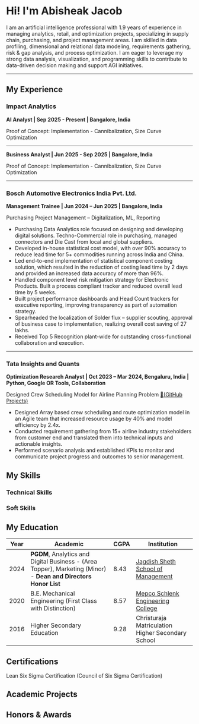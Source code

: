 # Hi! I'm Abisheak Jacob

I am an artificial intelligence professional with 1.9 years of experience in managing analytics, retail, and optimization projects, specializing in supply chain, purchasing, and project management areas. I am skilled in data profiling, dimensional and relational data modeling, requirements gathering, risk & gap analysis, and process optimization. I am eager to leverage my strong data analysis, visualization, and programming skills to contribute to data-driven decision making and support AGI initiatives. 

---

## My Experience

### Impact Analytics

**AI Analyst | Sep 2025 - Present | Bangalore, India**

Proof of Concept: Implementation - Cannibalization, Size Curve Optimization

---

**Business Analyst | Jun 2025 - Sep 2025 | Bangalore, India**

Proof of Concept: Implementation - Cannibalization, Size Curve Optimization

---

### Bosch Automotive Electronics India Pvt. Ltd.
**Management Trainee | Jun 2024 – Jun 2025 | Bangalore, India**

Purchasing Project Management – Digitalization, ML, Reporting

- Purchasing Data Analytics role focused on designing and developing digital solutions. Techno-Commercial role in purchasing, managed connectors and Die Cast from local and global suppliers.  
- Developed in-house statistical cost model, with over 90% accuracy to reduce lead time for 5+ commodities running across India and China.
- Led end-to-end implementation of statistical component costing solution, which resulted in the reduction of costing lead time by 2 days and provided an increased data accuracy of more than 96%.
- Handled component level risk mitigation strategy for Electronic Products. Built a process compliant tracker and reduced overall lead time by 5 weeks.
- Built project performance dashboards and Head Count trackers for executive reporting, improving transparency as part of automation strategy. 
- Spearheaded the localization of Solder flux – supplier scouting, approval of business case to implementation, realizing overall cost saving of 27 lakhs.
- Received Top 5 Recognition plant-wide for outstanding cross-functional collaboration and execution.

---

### Tata Insights and Quants
**Optimization Research Analyst | Oct 2023 – Mar 2024, Bengaluru, India  | Python, Google OR Tools, Collaboration**

Designed Crew Scheduling Model for Airline Planning Problem  [🔗(GitHub Projects)](https://github.com/users/AbisheakJacob/projects/2)

- Designed Array based crew scheduling and route optimization model in an Agile team that increased resource usage by 40% and model efficiency by 2.4x.
- Conducted requirement gathering from 15+ airline industry stakeholders from customer end and translated them into technical inputs and actionable insights.
- Performed scenario analysis and established KPIs to monitor and communicate project progress and outcomes to senior management.

## My Skills
### Technical Skills



### Soft Skills



## My Education

|Year|Academic|CGPA|Institution|
|---|---|---|---|
|2024|**PGDM**, Analytics and Digital Business - (Area Topper), Marketing (Minor) - **Dean and Directors Honor List**|8.43|[Jagdish Sheth School of Management](https://jagsom.edu.in/)|
|2020|B.E. Mechanical Engineering (First Class with Distinction)|8.57|[Mepco Schlenk Engineering College](https://www.mepcoeng.ac.in/)|
|2016|Higher Secondary Education|9.28|Christuraja Matriculation Higher Secondary School|

## Certifications

Lean Six Sigma Certification (Council of Six Sigma Certification)

## Academic Projects

## Honors & Awards


